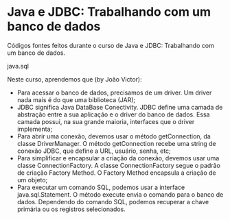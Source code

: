 # Java e JDBC: Trabalhando com um banco de dados

Códigos fontes feitos durante o curso de Java e JDBC: Trabalhando com um banco de dados.

java.sql

Neste curso, aprendemos que (by João Victor):
- Para acessar o banco de dados, precisamos de um driver. Um driver nada mais é do que uma biblioteca (JAR);
- JDBC significa Java DataBase Conectivity. JDBC define uma camada de abstração entre a sua aplicação e o driver do banco de dados. Essa camada possui, na sua grande maioria, interfaces que o driver implementa;
- Para abrir uma conexão, devemos usar o método getConnection, da classe DriverManager. O método getConnection recebe uma string de conexão JDBC, que define a URL, usuário, senha, etc;
- Para simplificar e encapsular a criação da conexão, devemos usar uma classe ConnectionFactory. A classe ConnectionFactory segue o padrão de criação Factory Method. O Factory Method encapsula a criação de um objeto;
- Para executar um comando SQL, podemos usar a interface java.sql.Statement. O método execute envia o comando para o banco de dados. Dependendo do comando SQL, podemos recuperar a chave primária ou os registros selecionados.

